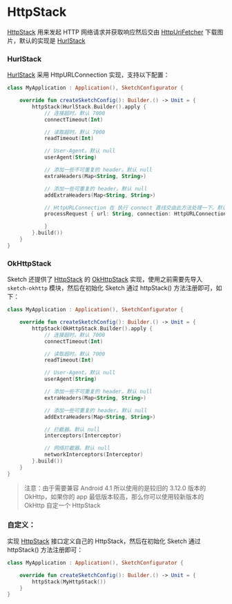 # HttpStack

[HttpStack] 用来发起 HTTP 网络请求并获取响应然后交由 [HttpUriFetcher] 下载图片，默认的实现是 [HurlStack]

### HurlStack

[HurlStack] 采用 HttpURLConnection 实现，支持以下配置：

```kotlin
class MyApplication : Application(), SketchConfigurator {

    override fun createSketchConfig(): Builder.() -> Unit = {
        httpStack(HurlStack.Builder().apply {
            // 连接超时。默认 7000
            connectTimeout(Int)

            // 读取超时。默认 7000
            readTimeout(Int)

            // User-Agent。默认 null
            userAgent(String)

            // 添加一些不可重复的 header。默认 null
            extraHeaders(Map<String, String>)

            // 添加一些可重复的 header。默认 null
            addExtraHeaders(Map<String, String>)

            // HttpURLConnection 在 执行 connect 直线交由此方法处理一下。默认 null
            processRequest { url: String, connection: HttpURLConnection ->

            }
        }.build())
    }
}
```

### OkHttpStack

Sketch 还提供了 [HttpStack] 的 [OkHttpStack] 实现，使用之前需要先导入 `sketch-okhttp` 模块，然后在初始化 Sketch 通过 httpStack()
方法注册即可，如下：

```kotlin
class MyApplication : Application(), SketchConfigurator {

    override fun createSketchConfig(): Builder.() -> Unit = {
        httpStack(OkHttpStack.Builder().apply {
            // 连接超时。默认 7000
            connectTimeout(Int)

            // 读取超时。默认 7000
            readTimeout(Int)

            // User-Agent。默认 null
            userAgent(String)

            // 添加一些不可重复的 header。默认 null
            extraHeaders(Map<String, String>)

            // 添加一些可重复的 header。默认 null
            addExtraHeaders(Map<String, String>)

            // 拦截器。默认 null
            interceptors(Interceptor)

            // 网络拦截器。默认 null
            networkInterceptors(Interceptor)
        }.build())
    }
}
```

> 注意：由于需要兼容 Android 4.1 所以使用的是较旧的 3.12.0 版本的 OkHttp，如果你的 app 最低版本较高，那么你可以使用较新版本的 OkHttp 自定一个 HttpStack

### 自定义：

实现 [HttpStack] 接口定义自己的 HttpStack，然后在初始化 Sketch 通过 httpStack() 方法注册即可：

```kotlin
class MyApplication : Application(), SketchConfigurator {

    override fun createSketchConfig(): Builder.() -> Unit = {
        httpStack(MyHttpStack())
    }
}
```

[HttpStack]: ../../sketch/src/main/java/com/github/panpf/sketch/http/HttpStack.kt

[HurlStack]: ../../sketch/src/main/java/com/github/panpf/sketch/http/HurlStack.kt

[OkHttpStack]: ../../sketch-okhttp/src/main/java/com/github/panpf/sketch/http/OkHttpStack.kt

[HttpUriFetcher]: ../../sketch/src/main/java/com/github/panpf/sketch/fetch/HttpUriFetcher.kt